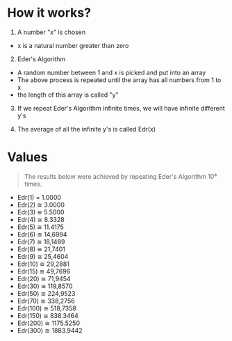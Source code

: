 # How it works?

1. A number "x" is chosen
  - x is a natural number greater than zero

2. Eder's Algorithm
  - A random number between 1 and x is picked and put into an array
  - The above process is repeated until the array has all numbers from 1 to x
  - the length of this array is called "y"

3. If we repeat Eder's Algorithm infinite times, we will have infinite different y's

4. The average of all the infinite y's is called Edr(x)

# Values

> The results below were achieved by repeating Eder's Algorithm 10⁸ times.

- Edr(1) = 1.0000
- Edr(2) ≅ 3.0000
- Edr(3) ≅ 5.5000
- Edr(4) ≅ 8.3328
- Edr(5) ≅ 11.4175
- Edr(6) ≅ 14,6994
- Edr(7) ≅ 18,1489
- Edr(8) ≅ 21,7401
- Edr(9) ≅ 25,4604
- Edr(10) ≅ 29,2881
- Edr(15) ≅ 49,7696
- Edr(20) ≅ 71,9454
- Edr(30) ≅ 119,8570
- Edr(50) ≅ 224,9523
- Edr(70) ≅ 338,2756
- Edr(100) ≅ 518,7358
- Edr(150) ≅ 838.3464
- Edr(200) ≅ 1175.5250
- Edr(300) ≅ 1883.9442
